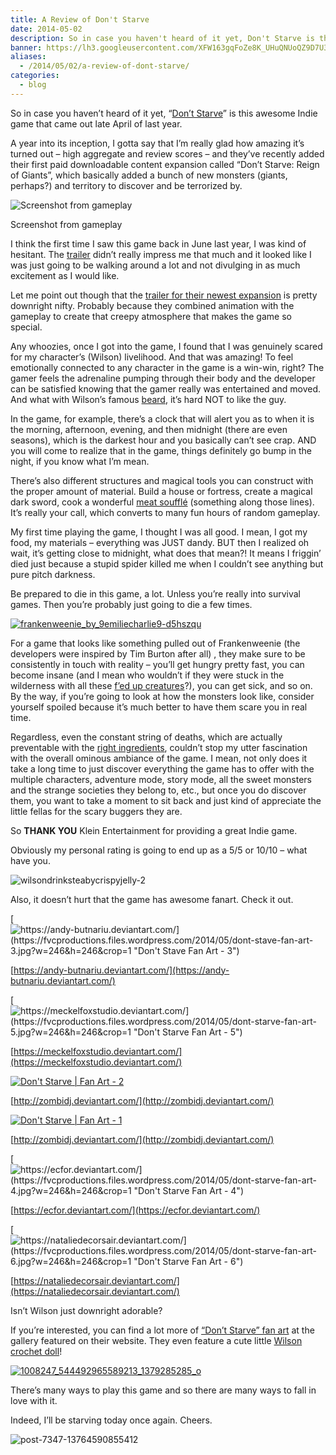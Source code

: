 ```yaml
---
title: A Review of Don't Starve
date: 2014-05-02
description: So in case you haven't heard of it yet, Don't Starve is this awesome Indie game that came out late April of last year.
banner: https://lh3.googleusercontent.com/XFW163gqFoZe8K_UHuQNUoQZ9D7U3yJ_cM14QZi8CdG17MsqFMBP6cjWOI-PAQ3Ecw4L7QubMlbtIe6tYWA_5oWdoSCYYYXMg4pdrzYb8RRUlucwc6pdDpXkGyzj2AVzUz1AWi3vo55yDg6BAeLXcUSxt_b17WM1qyuYMLEDK3DHW1D2CKIr1RQ0aXRED6dD8JHSf2Dm3Y8ofcFXYhf7cWI3DtWQ8Pr3dLInuuM0jEF4IV8jJ6T5uH8JwfJYb_cYBOjaEYIQB0YPx4DeQF-ndukk1iH5k-sHyUxrJeZGlpgZd8OJlg2f1Kn90nDqT-7rV7_66VBfKziVUHrExFvuHoCMZDxr6LulSO7mrxXF1bkQqinYjO6InKwFtTi6-zpuUxWPfzzpqmzYD87thmazqOYM9g94exm_Q1Mh-Q1n2bJPWNhG6YpZ0DK_w9h-Zob4biXn-zt7MTnugtGuK6prnUZuNzppuSuX9omGwqTEvXW3uj4e46bSe_Fg6CUUXu97SuwqTQ0XRtLoxvPmhYXq0em1PK1Jkd7VnP1dpGEk3fiNjbYvX9uAePKani7zkjo3yxhrJ5PDD9GwLbAFuT_4f_mM5Qh3rl7apYzM8rCOg5QonxbJx8Vhz2in1Rqskvnq=w1456-h969-no
aliases:
  - /2014/05/02/a-review-of-dont-starve/
categories:
  - blog
---
```


So in case you haven’t heard of it yet, “[Don’t Starve](http://www.dontstarvegame.com)” is this awesome Indie game that came out late April of last year.

A year into its inception, I gotta say that I’m really glad how amazing it’s turned out – high aggregate and review scores – and they’ve recently added their first paid downloadable content expansion called “Don’t Starve: Reign of Giants”, which basically added a bunch of new monsters (giants, perhaps?) and territory to discover and be terrorized by.

![Screenshot from gameplay](https://fvcproductions.files.wordpress.com/2014/05/screen-shot-2014-05-02-at-6-53-20-pm.png?w=750)

Screenshot from gameplay

I think the first time I saw this game back in June last year, I was kind of hesitant. The [trailer](https://www.youtube.com/watch?v=W689SOpXG9o) didn’t really impress me that much and it looked like I was just going to be walking around a lot and not divulging in as much excitement as I would like.

Let me point out though that the [trailer for their newest expansion](https://www.youtube.com/watch?v=btI6Eyqv01c) is pretty downright nifty. Probably because they combined animation with the gameplay to create that creepy atmosphere that makes the game so special.

Any whoozies, once I got into the game, I found that I was genuinely scared for my character’s (Wilson) livelihood. And that was amazing! To feel emotionally connected to any character in the game is a win-win, right? The gamer feels the adrenaline pumping through their body and the developer can be satisfied knowing that the gamer really was entertained and moved. And what with Wilson’s famous [beard](http://dont-starve-game.wikia.com/wiki/Beard), it’s hard NOT to like the guy.

In the game, for example, there’s a clock that will alert you as to when it is the morning, afternoon, evening, and then midnight (there are even seasons), which is the darkest hour and you basically can’t see crap. AND you will come to realize that in the game, things definitely go bump in the night, if you know what I’m mean.

There’s also different structures and magical tools you can construct with the proper amount of material. Build a house or fortress, create a magical dark sword, cook a wonderful [meat soufflé](http://dont-starve-game.wikia.com/wiki/Meat) (something along those lines). It’s really your call, which converts to many fun hours of random gameplay.

My first time playing the game, I thought I was all good. I mean, I got my food, my materials – everything was JUST dandy. BUT then I realized oh wait, it’s getting close to midnight, what does that mean?! It means I friggin’ died just because a stupid spider killed me when I couldn’t see anything but pure pitch darkness.

Be prepared to die in this game, a lot. Unless you’re really into survival games. Then you’re probably just going to die a few times.

[![frankenweenie_by_9emiliecharlie9-d5hszqu](https://fvcproductions.files.wordpress.com/2014/05/frankenweenie_by_9emiliecharlie9-d5hszqu.png?w=750)](https://fvcproductions.files.wordpress.com/2014/05/frankenweenie_by_9emiliecharlie9-d5hszqu.png)

For a game that looks like something pulled out of Frankenweenie (the developers were inspired by Tim Burton after all) , they make sure to be consistently in touch with reality – you’ll get hungry pretty fast, you can become insane (and I mean who wouldn’t if they were stuck in the wilderness with all these [f’ed up creatures](http://dont-starve-game.wikia.com/wiki/Monsters)?), you can get sick, and so on. By the way, if you’re going to look at how the monsters look like, consider yourself spoiled because it’s much better to have them scare you in real time.

Regardless, even the constant string of deaths, which are actually preventable with the [right ingredients](http://dont-starve-game.wikia.com/wiki/Meat_Effigy), couldn’t stop my utter fascination with the overall ominous ambiance of the game. I mean, not only does it take a long time to just discover everything the game has to offer with the multiple characters, adventure mode, story mode, all the sweet monsters and the strange societies they belong to, etc., but once you do discover them, you want to take a moment to sit back and just kind of appreciate the little fellas for the scary buggers they are.

So **THANK YOU** Klein Entertainment for providing a great Indie game.

Obviously my personal rating is going to end up as a 5/5 or 10/10 – what have you.

![wilsondrinksteabycrispyjelly-2](https://fvcproductions.files.wordpress.com/2014/05/wilsondrinksteabycrispyjelly-2.gif?w=750)

Also, it doesn’t hurt that the game has awesome fanart. Check it out.

[![https://andy-butnariu.deviantart.com/](https://fvcproductions.files.wordpress.com/2014/05/dont-stave-fan-art-3.jpg?w=246&h=246&crop=1 "Don't Stave Fan Art - 3")](https://fvcproductions.wordpress.com/2014/05/02/a-review-of-dont-starve/dont-stave-fan-art-3/)

[https://andy-butnariu.deviantart.com/](https://andy-butnariu.deviantart.com/)

[![https://meckelfoxstudio.deviantart.com/](https://fvcproductions.files.wordpress.com/2014/05/dont-starve-fan-art-5.jpg?w=246&h=246&crop=1 "Don't Starve Fan Art - 5")](https://fvcproductions.wordpress.com/2014/05/02/a-review-of-dont-starve/dont-starve-fan-art-5/)

[https://meckelfoxstudio.deviantart.com/](https://meckelfoxstudio.deviantart.com/)

[![Don't Starve | Fan Art - 2](https://fvcproductions.files.wordpress.com/2014/05/spreading_the_worst_by_zombidj-d6iugry.png?w=246&h=246&crop=1 "Don't Starve | Fan Art - 2")](https://fvcproductions.wordpress.com/2014/05/02/a-review-of-dont-starve/dont-starve-fan-art-2/)

[http://zombidj.deviantart.com/](http://zombidj.deviantart.com/)

[![Don't Starve | Fan Art - 1](https://fvcproductions.files.wordpress.com/2014/05/don_t_starve__insane_wilson_by_zombidj-d64l3qe.jpg?w=246&h=246&crop=1 "Don't Starve | Fan Art - 1")](https://fvcproductions.wordpress.com/2014/05/02/a-review-of-dont-starve/dont-starve-fan-art-1/)

[http://zombidj.deviantart.com/](http://zombidj.deviantart.com/)

[![https://ecfor.deviantart.com/](https://fvcproductions.files.wordpress.com/2014/05/dont-starve-fan-art-4.jpg?w=246&h=246&crop=1 "Don't Starve Fan Art - 4")](https://fvcproductions.wordpress.com/2014/05/02/a-review-of-dont-starve/dont-starve-fan-art-4/)

[https://ecfor.deviantart.com/](https://ecfor.deviantart.com/)

[![https://nataliedecorsair.deviantart.com/](https://fvcproductions.files.wordpress.com/2014/05/dont-starve-fan-art-6.jpg?w=246&h=246&crop=1 "Don't Starve Fan Art - 6")](https://fvcproductions.wordpress.com/2014/05/02/a-review-of-dont-starve/dont-starve-fan-art-6/)

[https://nataliedecorsair.deviantart.com/](https://nataliedecorsair.deviantart.com/)

Isn’t Wilson just downright adorable?

If you’re interested, you can find a lot more of [“Don’t Starve” fan art](http://www.dontstarvegame.com/fan-art) at the gallery featured on their website. They even feature a cute little [Wilson crochet doll](https://www.facebook.com/photo.php?fbid=240025272807318&set=pb.102177486592098.-2207520000.1399074073.&type=3&theater)!

[![1008247_544492965589213_1379285285_o](https://fvcproductions.files.wordpress.com/2014/05/1008247_544492965589213_1379285285_o.jpg?w=750)](https://fvcproductions.files.wordpress.com/2014/05/1008247_544492965589213_1379285285_o.jpg)

There’s many ways to play this game and so there are many ways to fall in love with it.

Indeed, I’ll be starving today once again. Cheers.

![post-7347-13764590855412](https://fvcproductions.files.wordpress.com/2014/05/post-7347-13764590855412.gif)
